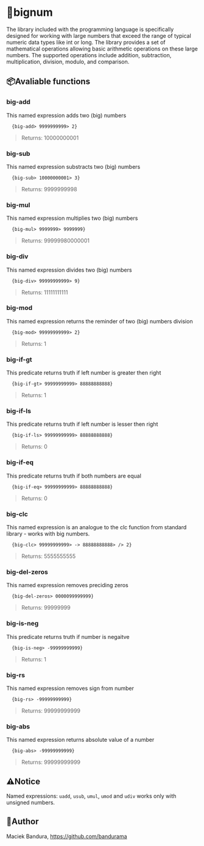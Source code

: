 # 💪bignum
The library included with the programming language is specifically designed for working with large numbers that exceed the range of typical numeric data types like int or long. The library provides a set of mathematical operations allowing basic arithmetic operations on these large numbers. The supported operations include addition, subtraction, multiplication, division, modulo, and comparison.

## 📦Avaliable functions
### big-add
This named expression adds two (big) numbers
```
  {big-add> 9999999999> 2}
```
> Returns: 10000000001

### big-sub
This named expression substracts two (big) numbers
```
  {big-sub> 10000000001> 3}
```
> Returns: 9999999998

### big-mul
This named expression multiplies two (big) numbers
```
  {big-mul> 9999999> 9999999}
```
> Returns: 99999980000001

### big-div
This named expression divides two (big) numbers
```
  {big-div> 99999999999> 9}
```
> Returns: 11111111111

### big-mod
This named expression returns the reminder of two (big) numbers division
```
  {big-mod> 99999999999> 2}
```
> Returns: 1

### big-if-gt
This predicate returns truth if left number is greater then right
```
  {big-if-gt> 99999999999> 88888888888}
```
> Returns: 1

### big-if-ls
This predicate returns truth if left number is lesser then right
```
  {big-if-ls> 99999999999> 88888888888}
```
> Returns: 0

### big-if-eq
This predicate returns truth if both numbers are equal
```
  {big-if-eq> 99999999999> 88888888888}
```
> Returns: 0

### big-clc
This named expression is an analogue to the clc function from standard library - works with big numbers.
```
  {big-clc> 99999999999> -> 88888888888> /> 2}
```
> Returns: 5555555555

### big-del-zeros
This named expression removes preciding zeros
```
  {big-del-zeros> 0000099999999}
```
> Returns: 99999999

### big-is-neg
This predicate returns truth if number is negaitve
```
  {big-is-neg> -99999999999}
```
> Returns: 1

### big-rs
This named expression removes sign from number
```
  {big-rs> -99999999999}
```
> Returns: 99999999999

### big-abs
This named expression returns absolute value of a number
```
  {big-abs> -99999999999}
```
> Returns: 99999999999

## ⚠️Notice
Named expressions: ```uadd```, ```usub```, ```umul```, ```umod``` and ```udiv``` works only with unsigned numbers.


## 🚛Author
Maciek Bandura, https://github.com/bandurama